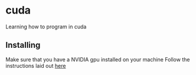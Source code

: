 # cuda
Learning how to program in cuda

## Installing

Make sure that you have a NVIDIA gpu installed on your machine
Follow the instructions laid out [here](https://developer.nvidia.com/cuda-downloads?target_os=Linux&target_arch=x86_64&target_distro=Ubuntu&target_version=1804&target_type=deblocal)

